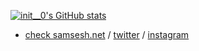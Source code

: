[![init__0's GitHub stats](https://github-readme-stats.vercel.app/api?username=samsesh&show_icons=true&theme=blueberry)](https://SamSesh.net)
* [check samsesh.net](https://samsesh.net) / [twitter](https://twitter.com/_samsesh) / [instagram](https://instagram.com/sam.sesh)
